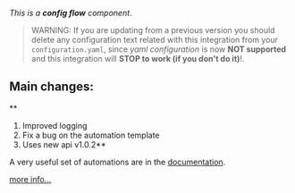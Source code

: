 *This is a **config flow** component*.


> WARNING: If you are updating from a previous version you should delete any configuration text related with this integration from your `configuration.yaml`, since *yaml configuration* is now **NOT supported** and this integration will **STOP to work (if you don't do it)**!.


## Main changes:
**
1. Improved logging
2. Fix a bug on the automation template
3. Uses new api v1.0.2**

A very useful set of automations are in the [documentation][1].

[more info...][2]


[1]: https://github.com/xlcnd/meteoalarmeu/blob/main/README.md#automations
[2]: https://github.com/xlcnd/meteoalarmeu/issues?q=is%3Aissue+is%3Aopen+-label%3Abug

